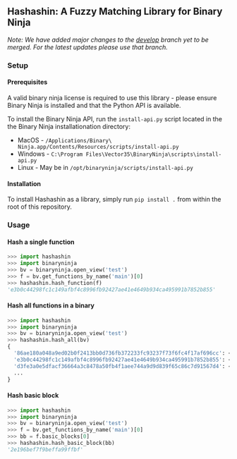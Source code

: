 ## Hashashin: A Fuzzy Matching Library for Binary Ninja

_Note: We have added major changes to the [develop](https://github.com/riverloopsec/hashashin/tree/develop) branch yet to be merged. For the latest updates please use that branch._

### Setup
#### Prerequisites
A valid binary ninja license is required to use this library - please ensure Binary Ninja is installed and that the Python
API is available.

To install the Binary Ninja API, run the `install-api.py` script located in the the Binary Ninja installationation
directory:
- MacOS - `/Applications/Binary\ Ninja.app/Contents/Resources/scripts/install-api.py`
- Windows - `C:\Program Files\Vector35\BinaryNinja\scripts\install-api.py`
- Linux - May be in `/opt/binaryninja/scripts/install-api.py`

#### Installation
To install Hashashin as a library, simply run `pip install .` from within the root of this repository.


### Usage

#### Hash a single function  

```python
>>> import hashashin
>>> import binaryninja
>>> bv = binaryninja.open_view('test')
>>> f = bv.get_functions_by_name('main')[0]
>>> hashashin.hash_function(f)
'e3b0c44298fc1c149afbf4c8996fb92427ae41e4649b934ca495991b7852b855'
```
#### Hash all functions in a binary
```python
>>> import hashashin
>>> import binaryninja
>>> bv = binaryninja.open_view('test')
>>> hashashin.hash_all(bv)
{
  '86ae180a048a9ed02b0f2413bb0d736fb372233fc93237f73f6fc4f17af696cc': <func: x86_64@0x630>, 
  'e3b0c44298fc1c149afbf4c8996fb92427ae41e4649b934ca495991b7852b855': <func: x86_64@0x974>, 
  'd3fe3a0e5dfacf36664a3c8478a50fb4f1aee744a9d9d839f65c86c7d91567d4': <func: x86_64@0x666>, 
  ...
}
```

#### Hash basic block
```python
>>> import hashashin
>>> import binaryninja
>>> bv = binaryninja.open_view('test')
>>> f = bv.get_functions_by_name('main')[0]
>>> bb = f.basic_blocks[0]
>>> hashashin.hash_basic_block(bb)
'2e196bef7f9beffa99ffbf'
```
